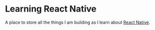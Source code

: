# Learning React Native

A place to store all the things I am building as I learn about [React Native](https://facebook.github.io/react-native/).
